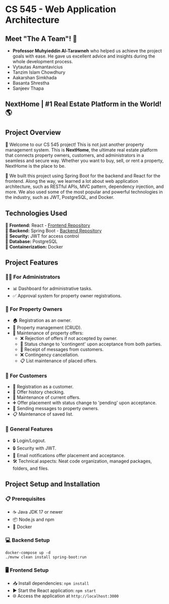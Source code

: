 # CS 545 - Web Application Architecture


## Meet "The A Team"! 🚀

- **Professor Muhyieddin Al-Tarawneh** who helped us achieve the project goals with ease. He gave us excellent advice and insights during the whole development process. 
- Vytautas Asmantavicius
- Tanzim Islam Chowdhury
- Aakarshan Simkhada
- Basanta Shrestha
- Sanjeev Thapa

## NextHome | #1 Real Estate Platform in the World! 🌎

## Project Overview

🏡 Welcome to our CS 545 project! This is not just another property management system. This is **NextHome**, the ultimate real estate platform that connects property owners, customers, and administrators in a seamless and secure way. Whether you want to buy, sell, or rent a property, NextHome is the place to be.

🔨 We built this project using Spring Boot for the backend and React for the frontend. Along the way, we learned a lot about web application architecture, such as RESTful APIs, MVC pattern, dependency injection, and more. We also used some of the most popular and powerful technologies in the industry, such as JWT, PostgreSQL, and Docker.


## Technologies Used

🔧 **Frontend:** React - [Frontend Repository](https://github.com/vytaux/waa-project-react-frontend)  
🔧 **Backend:** Spring Boot - [Backend Repository](https://github.com/vytaux/waa-project-spring-backend)  
🔧 **Security:** JWT for access control  
🔧 **Database:** PostgreSQL  
🔧 **Containerization:** Docker

## Project Features

### 👨‍💼 For Administrators
- 📊 Dashboard for administrative tasks.
- ✅ Approval system for property owner registrations.

### 🏢 For Property Owners
- 🏠 Registration as an owner.
- 🏢 Property management (CRUD).
- 📝 Maintenance of property offers:
    - ❌ Rejection of offers if not accepted by owner.
    - 🔄 Status change to 'contingent' upon acceptance from both parties.
    - 💬 Receipt of messages from customers.
    - ❌ Contingency cancellation.
    - 📋 List maintenance of placed offers.

### 👥 For Customers
- 📝 Registration as a customer.
- 📜 Offer history checking.
- 🔄 Maintenance of current offers.
- ➕ Offer placement with status change to 'pending' upon acceptance.
- 💬 Sending messages to property owners.
- 📋 Maintenance of saved list.

### 🌟 General Features
- 🔒 Login/Logout.
- 🔒 Security with JWT.
- 📧 Email notifications offer placement and acceptance.
- 🛠 Technical aspects: Neat code organization, managed packages, folders, and files.

## Project Setup and Installation

### 📋 Prerequisites
- ☕ Java JDK 17 or newer
- 📦 Node.js and npm
- 🐳 Docker

### 💻 Backend Setup
```
docker-compose up -d
./mvnw clean install spring-boot:run
```

### 🖥️ Frontend Setup
- 📥 Install dependencies: `npm install`
- ▶️ Start the React application: `npm start`
- 🌐 Access the application at `http://localhost:3000`
